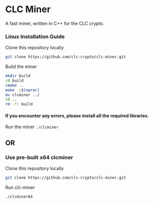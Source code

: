 # CLC Miner
A fast miner, written in C++ for the CLC crypto.

### Linux Installation Guide

Clone this repository locally
```bash
git clone https://github.com/clc-crypto/clc-miner.git
```

Build the miner
```bash
mkdir build
cd build
cmake ..
make -j$(nproc)
mv clcminer ../
cd ..
rm -fr build
```
#### If you encounter any errors, please install all the required libraries.

Run the miner
```./clcminer```

## OR

### Use pre-built x64 clcminer

Clone this repository locally
```bash
git clone https://github.com/clc-crypto/clc-miner.git
```

Run clc-miner
```bash
./clcminer64
```
